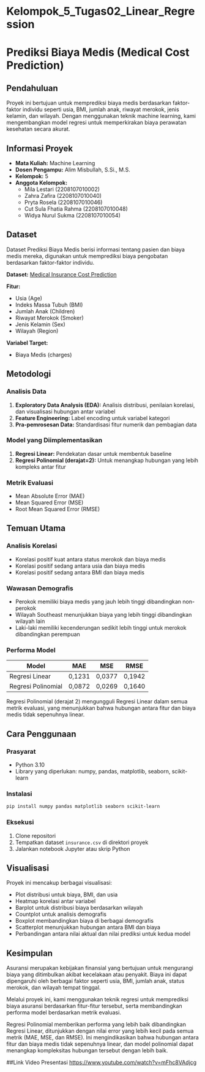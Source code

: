 # Kelompok_5_Tugas02_Linear_Regression

# Prediksi Biaya Medis (Medical Cost Prediction)

## Pendahuluan
Proyek ini bertujuan untuk memprediksi biaya medis berdasarkan faktor-faktor individu seperti usia, BMI, jumlah anak, riwayat merokok, jenis kelamin, dan wilayah. Dengan menggunakan teknik machine learning, kami mengembangkan model regresi untuk memperkirakan biaya perawatan kesehatan secara akurat.

## Informasi Proyek
- **Mata Kuliah:** Machine Learning
- **Dosen Pengampu:** Alim Misbullah, S.Si., M.S.
- **Kelompok:** 5
- **Anggota Kelompok:**
  - Mila Lestari (2208107010002)
  - Zahra Zafira (2208107010040)
  - Pryta Rosela (2208107010046)
  - Cut Sula Fhatia Rahma (2208107010048)
  - Widya Nurul Sukma (2208107010054)

## Dataset
Dataset Prediksi Biaya Medis berisi informasi tentang pasien dan biaya medis mereka, digunakan untuk memprediksi biaya pengobatan berdasarkan faktor-faktor individu.

**Dataset:** [Medical Insurance Cost Prediction](https://www.kaggle.com/datasets/rahulvyasm/medical-insurance-cost-prediction)

**Fitur:**
- Usia (Age)
- Indeks Massa Tubuh (BMI)
- Jumlah Anak (Children)
- Riwayat Merokok (Smoker)
- Jenis Kelamin (Sex)
- Wilayah (Region)

**Variabel Target:**
- Biaya Medis (charges)

## Metodologi

### Analisis Data
1. **Exploratory Data Analysis (EDA):** Analisis distribusi, penilaian korelasi, dan visualisasi hubungan antar variabel
2. **Feature Engineering:** Label encoding untuk variabel kategori
3. **Pra-pemrosesan Data:** Standardisasi fitur numerik dan pembagian data

### Model yang Diimplementasikan
1. **Regresi Linear:** Pendekatan dasar untuk membentuk baseline
2. **Regresi Polinomial (derajat=2):** Untuk menangkap hubungan yang lebih kompleks antar fitur

### Metrik Evaluasi
- Mean Absolute Error (MAE)
- Mean Squared Error (MSE)
- Root Mean Squared Error (RMSE)

## Temuan Utama

### Analisis Korelasi
- Korelasi positif kuat antara status merokok dan biaya medis
- Korelasi positif sedang antara usia dan biaya medis
- Korelasi positif sedang antara BMI dan biaya medis

### Wawasan Demografis
- Perokok memiliki biaya medis yang jauh lebih tinggi dibandingkan non-perokok
- Wilayah Southeast menunjukkan biaya yang lebih tinggi dibandingkan wilayah lain
- Laki-laki memiliki kecenderungan sedikit lebih tinggi untuk merokok dibandingkan perempuan

### Performa Model
| Model | MAE | MSE | RMSE |
|-------|-----|-----|------|
| Regresi Linear | 0,1231 | 0,0377 | 0,1942 |
| Regresi Polinomial | 0,0872 | 0,0269 | 0,1640 |

Regresi Polinomial (derajat 2) mengungguli Regresi Linear dalam semua metrik evaluasi, yang menunjukkan bahwa hubungan antara fitur dan biaya medis tidak sepenuhnya linear.

## Cara Penggunaan

### Prasyarat
- Python 3.10
- Library yang diperlukan: numpy, pandas, matplotlib, seaborn, scikit-learn

### Instalasi
```bash
pip install numpy pandas matplotlib seaborn scikit-learn
```

### Eksekusi
1. Clone repositori
2. Tempatkan dataset `insurance.csv` di direktori proyek
3. Jalankan notebook Jupyter atau skrip Python

## Visualisasi
Proyek ini mencakup berbagai visualisasi:
- Plot distribusi untuk biaya, BMI, dan usia
- Heatmap korelasi antar variabel
- Barplot untuk distribusi biaya berdasarkan wilayah
- Countplot untuk analisis demografis
- Boxplot membandingkan biaya di berbagai demografis
- Scatterplot menunjukkan hubungan antara BMI dan biaya
- Perbandingan antara nilai aktual dan nilai prediksi untuk kedua model

## Kesimpulan
Asuransi merupakan kebijakan finansial yang bertujuan untuk mengurangi biaya yang ditimbulkan akibat kecelakaan atau penyakit. Biaya ini dapat dipengaruhi oleh berbagai faktor seperti usia, BMI, jumlah anak, status merokok, dan wilayah tempat tinggal.

Melalui proyek ini, kami menggunakan teknik regresi untuk memprediksi biaya asuransi berdasarkan fitur-fitur tersebut, serta membandingkan performa model berdasarkan metrik evaluasi.

Regresi Polinomial memberikan performa yang lebih baik dibandingkan Regresi Linear, ditunjukkan dengan nilai error yang lebih kecil pada semua metrik (MAE, MSE, dan RMSE). Ini mengindikasikan bahwa hubungan antara fitur dan biaya medis tidak sepenuhnya linear, dan model polinomial dapat menangkap kompleksitas hubungan tersebut dengan lebih baik.

##Link Video Presentasi
https://www.youtube.com/watch?v=mFhc8VAdjcg
